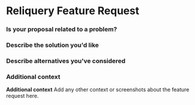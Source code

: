 # Reliquery Feature Request

### Is your proposal related to a problem?



### Describe the solution you'd like



### Describe alternatives you've considered



### Additional context


**Additional context**
Add any other context or screenshots about the feature request here.
